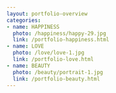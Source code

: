 ```yaml
---
layout: portfolio-overview
categories:
- name: HAPPINESS
  photo: /happiness/happy-29.jpg
  link: /portfolio-happiness.html
- name: LOVE
  photo: /love/love-1.jpg
  link: /portfolio-love.html
- name: BEAUTY
  photo: /beauty/portrait-1.jpg
  link: /portfolio-beauty.html
---
```


